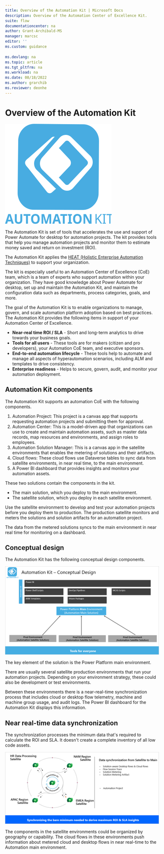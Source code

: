 ```yaml
---
title: Overview of the Automation Kit | Microsoft Docs
description: Overview of the Automation Center of Excellence Kit.
suite: flow
documentationcenter: na
author: Grant-Archibald-MS
manager: marcsc
editor: ''
ms.custom: guidance

ms.devlang: na
ms.topic: article
ms.tgt_pltfrm: na
ms.workload: na
ms.date: 08/18/2022
ms.author: grarchib
ms.reviewer: deonhe
---
```


# Overview of the Automation Kit

![Automation Kit Logo](../media/automation-kit.svg)

The Automation Kit is set of tools that accelerates the use and support of Power Automate for desktop for automation projects. The kit provides tools that help you manage automation projects and monitor them to estimate money saved and return on investment (ROI).

The Automation Kit applies the [HEAT (Holistic Enterprise Automation Techniques)](/power-platform/guidance/automation-coe/heat) to support your organization.

The kit is especially useful to an Automation Center of Excellence (CoE) team, which is a team of experts who support automation within your organization. They have good knowledge about Power Automate for desktop, set up and maintain the Automation Kit, and maintain the configuration data such as departments, process categories, goals, and more.

The goal of the Automation Kit is to enable organizations to manage, govern, and scale automation platform adoption based on best practices. The Automation Kit provides the following items in support of your Automation Center of Excellence.

- **Near-real time ROI / SLA** - Short and long-term analytics to drive towards your business goals.
- **Tools for all users** - These tools are for makers (citizen and pro developers), your Automation CoE team, and executive sponsors.
- **End-to-end automation lifecycle** - These tools help to automate and manage all aspects of hyperautomation scenarios, including ALM and templates to drive consistency.
- **Enterprise readiness** - Helps to secure, govern, audit, and monitor your automation deployment.

## Automation Kit components

The Automation Kit supports an automation CoE with the following components.

1. Automation Project: This project is a canvas app that supports requesting automation projects and submitting them for approval.
1. Automation Center: This is a  model-driven app that organizations can use to create and maintain automation assets, such as master data records, map resources and environments, and assign roles to employees.
1. Automation Solution Manager: This is a canvas app in the satellite environments that enables the metering of solutions and their artifacts.
1. Cloud flows: These cloud flows use Dataverse tables to sync data from satellite environments, in near real time, to the main environment.
1. A Power BI dashboard that provides insights and monitors your automation assets.

These two solutions contain the components in the kit.

- The main solution, which you deploy to the main environment.
- The satellite solution, which you deploy in each satellite environment.

Use the satellite environment to develop and test your automation projects before you deploy them to production. The production satellite monitors and meters the solutions and solution artifacts for an automation project.

The data from the metered solutions syncs to the main environment in near real time for monitoring on a dashboard.

## Conceptual design

The Automation Kit has the following conceptual design components.

![Automation Kit conceptual design](../media/automation-kit-conceptual-design.png)

The key element of the solution is the Power Platform main environment.

There are usually several satellite production environments that run your automation projects. Depending on your environment strategy, these could also be development or test environments.

Between these environments there is a near-real-time synchronization process that includes cloud or desktop flow telemetry, machine and machine group usage, and audit logs. The Power BI dashboard for the Automation Kit displays this information.

## Near real-time data synchronization

The synchronization processes the minimum data that's required to calculate the ROI and SLA. It doesn't create a complete inventory of all low code assets.

![Automation Kit data synchronization](../media/automation-kit-data-sychronization.png)

The components in the satellite environments could be organized by geography or capability. The cloud flows in these environments push information about metered cloud and desktop flows in near real-time to the Automation main environment.
